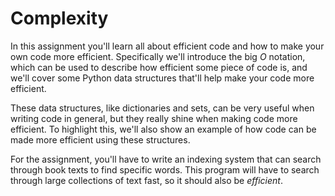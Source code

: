 # Complexity

In this assignment you'll learn all about efficient code and how to make your
own code more efficient. Specifically we'll introduce the big *O* notation,
which can be used to describe how efficient some piece of code is, and we'll
cover some Python data structures that'll help make your code more efficient.

These data structures, like dictionaries and sets, can be very useful when
writing code in general, but they really shine when making code more efficient.
To highlight this, we'll also show an example of how code can be made more
efficient using these structures.

For the assignment, you'll have to write an indexing system that can search
through book texts to find specific words. This program will have to search
through large collections of text fast, so it should also be *efficient*.
